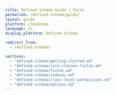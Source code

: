 ```yaml
---
title: Defined Schema Guide | Parse
permalink: /defined-schema/guide/
layout: guide
platform: cloudcode
language: js
display_platform: Defined Schema

redirect_from:
  - /defined-schema/

sections:
  - "defined-schema/getting-started.md"
  - "defined-schema/core-classes-fields.md"
  - "defined-schema/fields.md"
  - "defined-schema/indexes.md"
  - "defined-schema/class-level-permissions.md"
  - "defined-schema/options.md"
---
```

